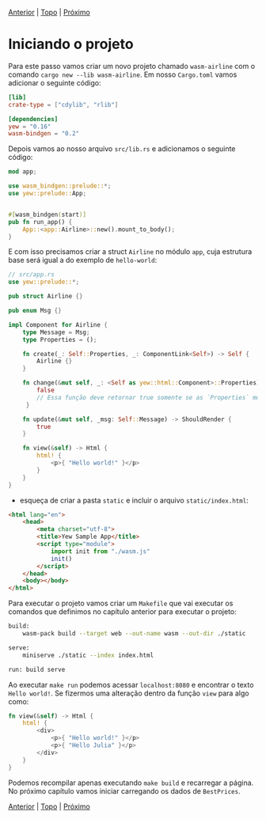 [Anterior](./01-setup.md) | [Topo](https://github.com/naomijub/web-dev-rust-book/blob/master/book.md) | [Próximo](./03-best-prices.md)

# Iniciando o projeto

Para este passo vamos criar um novo projeto chamado `wasm-airline` com o comando `cargo new --lib wasm-airline`. Em nosso `Cargo.toml` vamos adicionar o seguinte código:

```toml
[lib]
crate-type = ["cdylib", "rlib"]

[dependencies]
yew = "0.16"
wasm-bindgen = "0.2"
```

Depois vamos ao nosso arquivo `src/lib.rs` e adicionamos o seguinte código:

```rust
mod app;

use wasm_bindgen::prelude::*;
use yew::prelude::App;


#[wasm_bindgen(start)]
pub fn run_app() {
    App::<app::Airline>::new().mount_to_body();
}
```

E com isso precisamos criar a struct `Airline` no módulo `app`, cuja estrutura base será igual a do exemplo de `hello-world`:

```rust
// src/app.rs
use yew::prelude::*;

pub struct Airline {}

pub enum Msg {}

impl Component for Airline {
    type Message = Msg;
    type Properties = ();

    fn create(_: Self::Properties, _: ComponentLink<Self>) -> Self {
        Airline {}
    }

    fn change(&mut self, _: <Self as yew::html::Component>::Properties) -> bool {
        false
        // Essa função deve retornar true somente se as `Properties` mudarem
     }

    fn update(&mut self, _msg: Self::Message) -> ShouldRender {
        true
    }

    fn view(&self) -> Html {
        html! {
            <p>{ "Hello world!" }</p>
        }
    }
}
```

* esqueça de criar a pasta `static` e incluir o arquivo `static/index.html`:

```html
<html lang="en">
    <head>
        <meta charset="utf-8">
        <title>Yew Sample App</title>
        <script type="module">
            import init from "./wasm.js"
            init()
        </script>
    </head>
    <body></body>
</html>
```

Para executar o projeto vamos criar um `Makefile` que vai executar os comandos que definimos no capítulo anterior para executar o projeto:

```sh
build:
	wasm-pack build --target web --out-name wasm --out-dir ./static

serve:
	miniserve ./static --index index.html

run: build serve
```

Ao executar `make run` podemos acessar `localhost:8080` e encontrar o texto `Hello world!`. Se fizermos uma alteração dentro da função `view` para algo como:

```rust
fn view(&self) -> Html {
    html! {
        <div>
            <p>{ "Hello world!" }</p>
            <p>{ "Hello Julia" }</p>
        </div>
    }
}
```

Podemos recompilar apenas executando `make build` e recarregar a página. No próximo capítulo vamos iniciar carregando os dados de `BestPrices`.

[Anterior](./01-setup.md) | [Topo](https://github.com/naomijub/web-dev-rust-book/blob/master/book.md) | [Próximo](./03-best-prices.md)